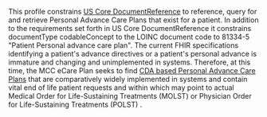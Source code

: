 This profile constrains [US Core DocumentReference](http://hl7.org/fhir/us/core/StructureDefinition/us-core-documentreference) to reference, query for and retrieve Personal Advance Care Plans that exist for a patient. In addition to the requirements set forth in US Core DocumentReference it constrains documentType codableConcept to the LOINC document code to 81334-5 "Patient Personal advance care plan". The current FHIR specifications identifying a patient's advance directives or a patient's personal advance is immature and changing and unimplemented in systems. Therefore, at this time, the MCC eCare Plan seeks to find [CDA based Personal Advance Care Plans](http://www.hl7.org/implement/standards/product_brief.cfm?product_id=434) that are comparatively widely implemented in systems and contain vital end of life patient requests and within which may point to actual Medical Order for Life-Sustaining Treatments (MOLST) or Physician Order for Life-Sustaining Treatments (POLST) .
